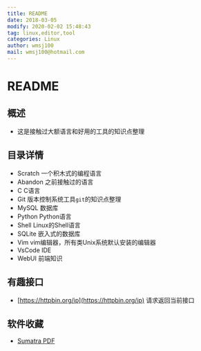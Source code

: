 ```yaml
---
title: README
date: 2018-03-05
modify: 2020-02-02 15:48:43 
tag: linux,editor,tool
categories: Linux
author: wmsj100
mail: wmsj100@hotmail.com
---
```


# README

## 概述

- 这是接触过大额语言和好用的工具的知识点整理

## 目录详情

- Scratch 一个积木式的编程语言
- Abandon 之前接触过的语言
- C C语言
- Git 版本控制系统工具`git`的知识点整理
- MySQL 数据库
- Python Python语言
- Shell Linux的Shell语言
- SQLite 嵌入式的数据库
- Vim vim编辑器，所有类Unix系统默认安装的编辑器
- VsCode IDE
- WebUI 前端知识

## 有趣接口

- [https://httpbin.org/ip](https://httpbin.org/ip) 请求返回当前接口

## 软件收藏

- [Sumatra PDF](https://www.sumatrapdfreader.org/downloadafter.html)
